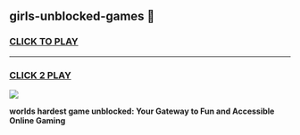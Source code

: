 
## girls-unblocked-games 👋
<h3>
<a href="https://premium.freeplayer.one?title=girls-unblocked-games&ref=14F">CLICK TO PLAY</a></h3>
<hr>

<h3>
<a href="https://premium.freeplayer.one?title=girls-unblocked-games&ref=14F">CLICK 2 PLAY</a>
  
</h3>

<a href="https://premium.freeplayer.one?title=girls-unblocked-games&ref=12F/"><img src="https://clearcache.store/games.png"></a>


**worlds hardest game unblocked: Your Gateway to Fun and Accessible Online Gaming**
